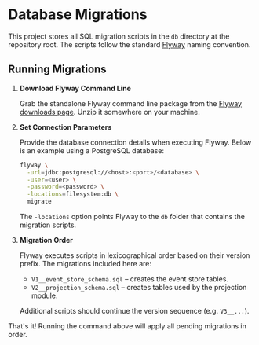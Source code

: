 # Database Migrations

This project stores all SQL migration scripts in the `db` directory at the repository root. The scripts follow the standard [Flyway](https://flywaydb.org) naming convention.

## Running Migrations

1. **Download Flyway Command Line**

   Grab the standalone Flyway command line package from the [Flyway downloads page](https://flywaydb.org/download). Unzip it somewhere on your machine.

2. **Set Connection Parameters**

   Provide the database connection details when executing Flyway. Below is an example using a PostgreSQL database:

   ```bash
   flyway \
     -url=jdbc:postgresql://<host>:<port>/<database> \
     -user=<user> \
     -password=<password> \
     -locations=filesystem:db \
     migrate
   ```

   The `-locations` option points Flyway to the `db` folder that contains the migration scripts.

3. **Migration Order**

   Flyway executes scripts in lexicographical order based on their version prefix. The migrations included here are:

   - `V1__event_store_schema.sql` – creates the event store tables.
   - `V2__projection_schema.sql` – creates tables used by the projection module.

   Additional scripts should continue the version sequence (e.g. `V3__...`).

That's it! Running the command above will apply all pending migrations in order.
